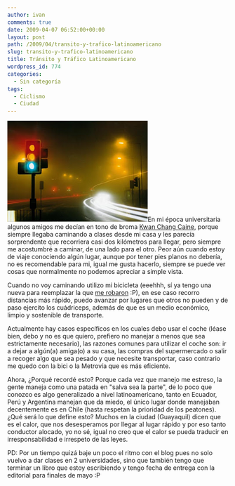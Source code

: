 ```yaml
---
author: ivan
comments: true
date: 2009-04-07 06:52:00+00:00
layout: post
path: /2009/04/transito-y-trafico-latinoamericano
slug: transito-y-trafico-latinoamericano
title: Tránsito y Tráfico Latinoamericano
wordpress_id: 774
categories:
  - Sin categoría
tags:
  - Ciclismo
  - Ciudad
---
```


[![](./traffic_lights_mist.jpg)](http://3.bp.blogspot.com/_T2UWuNJg3dQ/SdrDsAlyQMI/AAAAAAAABco/DU53ZY-JoYs/s1600-h/traffic_lights_mist.jpg)En mi época universitaria algunos amigos me decían en tono de broma [Kwan Chang Caine](http://en.wikipedia.org/wiki/Kwai_Chang_Caine), porque siempre llegaba caminando a clases desde mi casa y les parecía sorprendente que recorriera casi dos kilómetros para llegar, pero siempre me acostumbré a caminar, de una lado para el otro. Peor aún cuando estoy de viaje conociendo algún lugar, aunque por tener pies planos no debería, no es recomendable para mi, igual me gusta hacerlo, siempre se puede ver cosas que normalmente no podemos apreciar a simple vista.

Cuando no voy caminando utilizo mi bicicleta (eeehhh, sí ya tengo una nueva para reemplazar la que [me robaron](http://ivan.campananaranjo.com/2009/01/12/pinche-delincuencia/) :P), en ese caso recorro distancias más rápido, puedo avanzar por lugares que otros no pueden y de paso ejercito los cuádriceps, además de que es un medio económico, limpio y sostenible de transporte.

Actualmente hay casos específicos en los cuales debo usar el coche (léase bien, debo y no es que quiero, prefiero no manejar a menos que sea estrictamente necesario), las razones comunes para utilizar el coche son: ir a dejar a algún(a) amiga(o) a su casa, las compras del supermercado o salir a recoger algo que sea pesado y que necesite transportar, caso contrario me quedo con la bici o la Metrovía que es más eficiente.

Ahora, ¿Porqué recordé esto? Porque cada vez que manejo me estreso, la gente maneja como una patada en "salva sea la parte", de lo poco que conozco es algo generalizado a nivel latinoamericano, tanto en Ecuador, Perú y Argentina manejan que da miedo, el único lugar donde manejaban decentemente es en Chile (hasta respetan la prioridad de los peatones). ¿Qué será lo que define esto? Muchos en la ciudad (Guayaquil) dicen que es el calor, que nos desesperamos por llegar al lugar rápido y por eso tanto conductor alocado, yo no sé, igual no creo que el calor se pueda traducir en irresponsabilidad e irrespeto de las leyes.

PD: Por un tiempo quizá baje un poco el ritmo con el blog pues no solo vuelvo a dar clases en 2 universidades, sino que también tengo que terminar un libro que estoy escribiendo y tengo fecha de entrega con la editorial para finales de mayo :P
